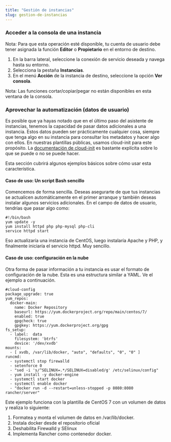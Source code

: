 ```yaml
---
title: "Gestión de instancias"
slug: gestion-de-instancias
---
```


<!-- Slight modifications to import from CCA KB -->

### Acceder a la consola de una instancia
Nota: Para que esta operación esté disponible, tu cuenta de usuario debe tener asignada la función **Editor** o **Propietario** en el entorno de destino.

1. En la barra lateral, seleccione la conexión de servicio deseada y navega hasta su entorno.
1. Selecciona la pestaña **Instancias**.
1. En el menú **Acción** de la instancia de destino, seleccione la opción **Ver consola**.

Nota: Las funciones cortar/copiar/pegar no están disponibles en esta ventana de la consola.

### Aprovechar la automatización (datos de usuario)
Es posible que ya hayas notado que en el último paso del asistente de instancias, tenemos la capacidad de pasar datos adicionales a una instancia. Estos datos pueden ser prácticamente cualquier cosa, siempre que tenga algo en su instancia para consultar los metadatos y hacer algo con ellos. En nuestras plantillas públicas, usamos cloud-init para este propósito. La [documentación de cloud-init](https://cloudinit.readthedocs.org/en/latest/) es bastante explícita sobre lo que se puede o no se puede hacer.

Esta sección cubrirá algunos ejemplos básicos sobre cómo usar esta característica.

#### Caso de uso: Un script Bash sencillo
Comencemos de forma sencilla. Deseas asegurarte de que tus instancias se actualicen automáticamente en el primer arranque y también deseas instalar algunos servicios adicionales. En el campo de datos de usuario, tendrías que pasar algo como:

```
#!/bin/bash
yum update -y
yum install httpd php php-mysql php-cli
service httpd start
```

Eso actualizaría una instancia de CentOS, luego instalaría Apache y PHP, y finalmente iniciaría el servicio httpd. Muy sencillo.

#### Caso de uso: configuración en la nube
Otra forma de pasar información a tu instancia es usar el formato de configuración de la nube. Esta es una estructura similar a YAML. Ve el ejemplo a continuación.

```
#cloud-config
package_upgrade: true
yum_repos:
  docker-main:
    name: Docker Repository
    baseurl: https://yum.dockerproject.org/repo/main/centos/7/
    enabled: true
    gpgcheck: true
    gpgkey: https://yum.dockerproject.org/gpg
fs_setup:
  - label:  data
    filesystem: 'btrfs'
    device: '/dev/xvdb'
mounts:
  - [ xvdb, /var/lib/docker, "auto", "defaults", "0", "0" ]
runcmd:
  - systemctl stop firewalld
  - setenforce 0
  - "sed -i 's/^SELINUX=.*/SELINUX=disabled/g' /etc/selinux/config"
  - yum install -y docker-engine
  - systemctl start docker
  - systemctl enable docker
  - "docker run -d --restart=unless-stopped -p 8080:8080 rancher/server"
```

Este ejemplo funciona con la plantilla de CentOS 7 con un volumen de datos y realiza lo siguiente:

1. Formatea y monta el volumen de datos en /var/lib/docker.
1. Instala docker desde el repositorio oficial
1. Deshabilita Firewalld y SElinux
1. Implementa Rancher como contenedor docker.

